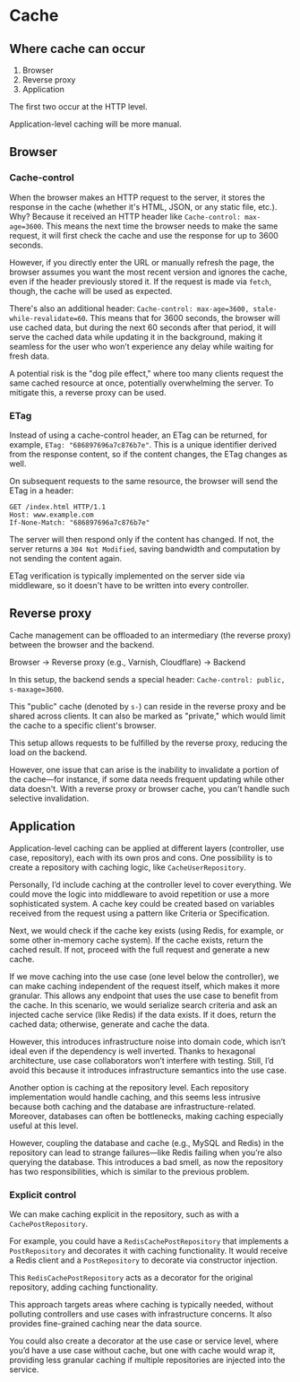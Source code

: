 # Cache

## Where cache can occur

1. Browser
2. Reverse proxy
3. Application

The first two occur at the HTTP level.

Application-level caching will be more manual.

## Browser

### Cache-control

When the browser makes an HTTP request to the server, it stores the response in the cache (whether it's HTML, JSON, or any static file, etc.). Why? Because it received an HTTP header like `Cache-control: max-age=3600`. This means the next time the browser needs to make the same request, it will first check the cache and use the response for up to 3600 seconds.

However, if you directly enter the URL or manually refresh the page, the browser assumes you want the most recent version and ignores the cache, even if the header previously stored it. If the request is made via `fetch`, though, the cache will be used as expected.

There's also an additional header: `Cache-control: max-age=3600, stale-while-revalidate=60`. This means that for 3600 seconds, the browser will use cached data, but during the next 60 seconds after that period, it will serve the cached data while updating it in the background, making it seamless for the user who won’t experience any delay while waiting for fresh data.

A potential risk is the "dog pile effect," where too many clients request the same cached resource at once, potentially overwhelming the server. To mitigate this, a reverse proxy can be used.

### ETag

Instead of using a cache-control header, an ETag can be returned, for example, `ETag: "686897696a7c876b7e"`. This is a unique identifier derived from the response content, so if the content changes, the ETag changes as well.

On subsequent requests to the same resource, the browser will send the ETag in a header:

```http
GET /index.html HTTP/1.1
Host: www.example.com
If-None-Match: "686897696a7c876b7e"
```

The server will then respond only if the content has changed. If not, the server returns a `304 Not Modified`, saving bandwidth and computation by not sending the content again.

ETag verification is typically implemented on the server side via middleware, so it doesn't have to be written into every controller.

## Reverse proxy

Cache management can be offloaded to an intermediary (the reverse proxy) between the browser and the backend.

Browser -> Reverse proxy (e.g., Varnish, Cloudflare) -> Backend

In this setup, the backend sends a special header: `Cache-control: public, s-maxage=3600`.

This "public" cache (denoted by `s-`) can reside in the reverse proxy and be shared across clients. It can also be marked as "private," which would limit the cache to a specific client's browser.

This setup allows requests to be fulfilled by the reverse proxy, reducing the load on the backend.

However, one issue that can arise is the inability to invalidate a portion of the cache—for instance, if some data needs frequent updating while other data doesn't. With a reverse proxy or browser cache, you can't handle such selective invalidation.

## Application

Application-level caching can be applied at different layers (controller, use case, repository), each with its own pros and cons. One possibility is to create a repository with caching logic, like `CacheUserRepository`.

Personally, I’d include caching at the controller level to cover everything. We could move the logic into middleware to avoid repetition or use a more sophisticated system. A cache key could be created based on variables received from the request using a pattern like Criteria or Specification.

Next, we would check if the cache key exists (using Redis, for example, or some other in-memory cache system). If the cache exists, return the cached result. If not, proceed with the full request and generate a new cache.

If we move caching into the use case (one level below the controller), we can make caching independent of the request itself, which makes it more granular. This allows any endpoint that uses the use case to benefit from the cache. In this scenario, we would serialize search criteria and ask an injected cache service (like Redis) if the data exists. If it does, return the cached data; otherwise, generate and cache the data.

However, this introduces infrastructure noise into domain code, which isn’t ideal even if the dependency is well inverted. Thanks to hexagonal architecture, use case collaborators won’t interfere with testing. Still, I’d avoid this because it introduces infrastructure semantics into the use case.

Another option is caching at the repository level. Each repository implementation would handle caching, and this seems less intrusive because both caching and the database are infrastructure-related. Moreover, databases can often be bottlenecks, making caching especially useful at this level.

However, coupling the database and cache (e.g., MySQL and Redis) in the repository can lead to strange failures—like Redis failing when you’re also querying the database. This introduces a bad smell, as now the repository has two responsibilities, which is similar to the previous problem.

### Explicit control

We can make caching explicit in the repository, such as with a `CachePostRepository`.

For example, you could have a `RedisCachePostRepository` that implements a `PostRepository` and decorates it with caching functionality. It would receive a Redis client and a `PostRepository` to decorate via constructor injection.

This `RedisCachePostRepository` acts as a decorator for the original repository, adding caching functionality.

This approach targets areas where caching is typically needed, without polluting controllers and use cases with infrastructure concerns. It also provides fine-grained caching near the data source.

You could also create a decorator at the use case or service level, where you’d have a use case without cache, but one with cache would wrap it, providing less granular caching if multiple repositories are injected into the service.
